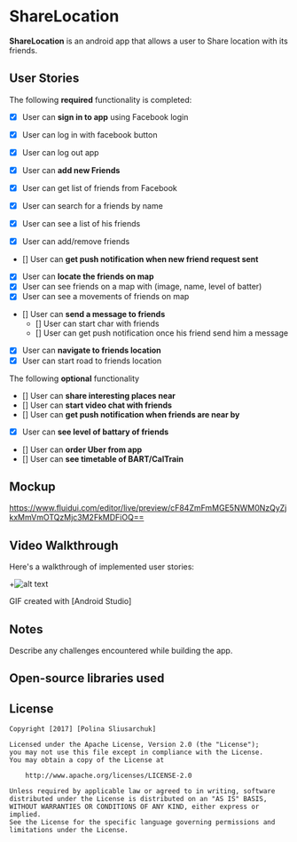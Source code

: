 # ShareLocation

**ShareLocation** is an android app that allows a user to Share location with its friends.

## User Stories

The following **required** functionality is completed:

* [X]	User can **sign in to app** using Facebook login
  * [X]	User can  log in with facebook button 
  * [X]	User can  log out app 


* [X]	User can **add new Friends**
  * [X]	User can  get list of friends from Facebook
  * [X]	User can  search for a friends by name
  * [X]	User can  see a list of his friends 
  * [X]	User can  add/remove friends 
         

* []	User can **get push notification when new friend request sent**
* [X]	User can **locate the friends on map**
  * [X]	User can  see friends on a map with (image, name, level of batter)
   * [X]	User can  see a movements of friends on map
* []	User can **send a message to friends**
   * []	User can  start char with friends
   * []	User can  get push notification once his friend send him a message
* [X]	User can **navigate to friends location** 
   * [X]	User can start road to friends location

The following **optional** functionality

* []	User can **share interesting places near**
* []	User can **start video chat with friends**
* []	User can **get push notification when friends are near by**
* [X]	User can **see level of battary of friends**
* []	User can **order Uber from app**
* []	User can **see timetable of BART/CalTrain**




## Mockup
https://www.fluidui.com/editor/live/preview/cF84ZmFmMGE5NWM0NzQyZjkxMmVmOTQzMjc3M2FkMDFiOQ==


## Video Walkthrough

Here's a walkthrough of implemented user stories:


+![alt text](https://github.com/HinaPolina/ShareLocation/blob/master/demo_sprint1.gif)

GIF created with [Android Studio]

## Notes

Describe any challenges encountered while building the app.

## Open-source libraries used

## License

    Copyright [2017] [Polina Sliusarchuk]

    Licensed under the Apache License, Version 2.0 (the "License");
    you may not use this file except in compliance with the License.
    You may obtain a copy of the License at

        http://www.apache.org/licenses/LICENSE-2.0

    Unless required by applicable law or agreed to in writing, software
    distributed under the License is distributed on an "AS IS" BASIS,
    WITHOUT WARRANTIES OR CONDITIONS OF ANY KIND, either express or implied.
    See the License for the specific language governing permissions and
    limitations under the License.

